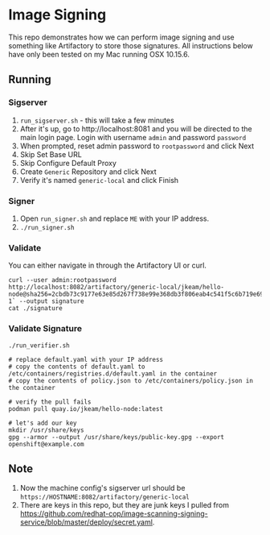 # Image Signing

This repo demonstrates how we can perform image signing and use something like Artifactory to store those signatures.  All instructions below have only been tested on my Mac running OSX 10.15.6.

## Running

### Sigserver

1.  `run_sigserver.sh` - this will take a few minutes
2.  After it's up, go to http://localhost:8081 and you will be directed to the main login page.  Login with username `admin` and password `password`
3.  When prompted, reset admin password to `rootpassword` and click Next
4.  Skip Set Base URL
5.  Skip Configure Default Proxy
6.  Create `Generic` Repository and click Next
7.  Verify it's named `generic-local` and click Finish

### Signer

1.  Open `run_signer.sh` and replace `ME` with your IP address.
2.  `./run_signer.sh`

### Validate
You can either navigate in through the Artifactory UI or curl.

```
curl --user admin:rootpassword http://localhost:8082/artifactory/generic-local/jkeam/hello-node@sha256=2cbdb73c9177e63e85d267f738e99e368db3f806eab4c541f5c6b719e69f1a2b/signature-1` --output signature
cat ./signature
```

### Validate Signature

```
./run_verifier.sh

# replace default.yaml with your IP address
# copy the contents of default.yaml to /etc/containers/registries.d/default.yaml in the container
# copy the contents of policy.json to /etc/containers/policy.json in the container

# verify the pull fails
podman pull quay.io/jkeam/hello-node:latest

# let's add our key
mkdir /usr/share/keys
gpg --armor --output /usr/share/keys/public-key.gpg --export openshift@example.com
```


## Note

1.  Now the machine config's sigserver url should be `https://HOSTNAME:8082/artifactory/generic-local`
2.  There are keys in this repo, but they are junk keys I pulled from https://github.com/redhat-cop/image-scanning-signing-service/blob/master/deploy/secret.yaml.
